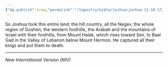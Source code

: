```yaml
---
{"dg-publish":true,"permalink":"/tapestry/bible/joshua/joshua-11-16-17/","title":"Joshua 11:16-17","hide":true,"tags":["bible-verse","bible-verse"],"dgHomeLink":true,"dgShowLocalGraph":true,"dgEnableSearch":true}
---
```



So Joshua took this entire land: the hill country, all the Negev, the whole region of Goshen, the western foothills, the Arabah and the mountains of Israel with their foothills, from Mount Halak, which rises toward Seir, to Baal Gad in the Valley of Lebanon below Mount Hermon. He captured all their kings and put them to death.



---
*New International Version (NIV)*